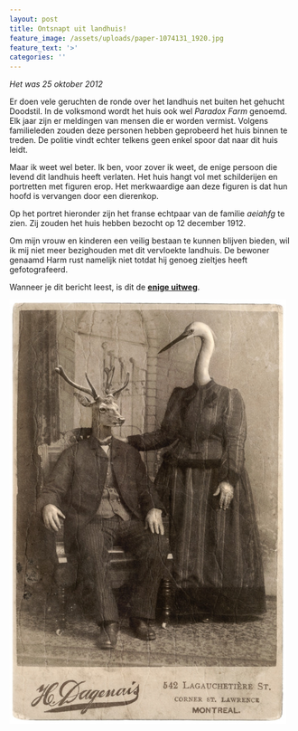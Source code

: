 ```yaml
---
layout: post
title: Ontsnapt uit landhuis!
feature_image: /assets/uploads/paper-1074131_1920.jpg
feature_text: '>'
categories: ''
---
```

_Het was 25 oktober 2012_

Er doen vele geruchten de ronde over het landhuis net buiten het gehucht Doodstil. In de volksmond wordt het huis ook wel _Paradox Farm_ genoemd. Elk jaar zijn er meldingen van mensen die er worden vermist. Volgens familieleden zouden deze personen hebben geprobeerd het huis binnen te treden. De politie vindt echter telkens geen enkel spoor dat naar dit huis leidt.

Maar ik weet wel beter. Ik ben, voor zover ik weet, de enige persoon die levend dit landhuis heeft verlaten. Het huis hangt vol met schilderijen en portretten met figuren erop. Het merkwaardige aan deze figuren is dat hun hoofd is vervangen door een dierenkop.

Op het portret hieronder zijn het franse echtpaar van de familie _aeiahfg_ te zien. Zij zouden het huis hebben bezocht op 12 december 1912. 

Om mijn vrouw en kinderen een veilig bestaan te kunnen blijven bieden, wil ik mij niet meer bezighouden met dit vervloekte landhuis. De bewoner genaamd Harm rust namelijk niet totdat hij genoeg zieltjes heeft gefotografeerd.

Wanneer je dit bericht leest, is dit de [**enige uitweg**](https://benblog.netlify.com/2019/10/24/kubus/). 

![Dierenportret](/assets/uploads/dierenportret.jpg "Dierenportret")
